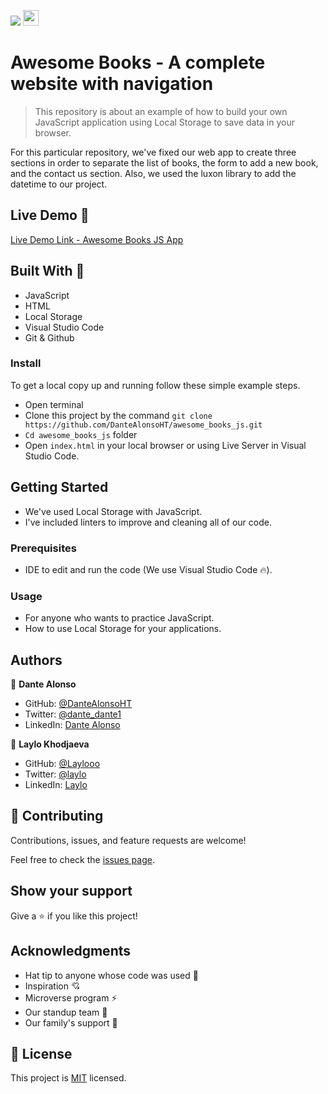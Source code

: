 ﻿![](https://img.shields.io/badge/Microverse-blueviolet) <img height=25px src="https://img.shields.io/badge/JavaScript-F7DF1E?style=for-the-badge&logo=javascript&logoColor=black">

# Awesome Books - A complete website with navigation

> This repository is about an example of how to build your own JavaScript application using Local Storage to save data in your browser.

For this particular repository, we've fixed our web app to create three sections in order to separate the list of books, the form to add a new book, and the contact us section. Also, we used the luxon library to add the datetime to our project.

## Live Demo 👀

[Live Demo Link - Awesome Books JS App](https://dantealonsoht.github.io/awesome_books_js/#section-contact-us)

## Built With 🔨

- JavaScript
- HTML
- Local Storage
- Visual Studio Code
- Git & Github

### Install

To get a local copy up and running follow these simple example steps.

- Open terminal
- Clone this project by the command `git clone https://github.com/DanteAlonsoHT/awesome_books_js.git`
- `Cd awesome_books_js` folder
- Open `index.html` in your local browser or using Live Server in Visual Studio Code.

## Getting Started

- We've used Local Storage with JavaScript.
- I've included linters to improve and cleaning all of our code.

### Prerequisites

- IDE to edit and run the code (We use Visual Studio Code 🔥).

### Usage

- For anyone who wants to practice JavaScript.
- How to use Local Storage for your applications.

## Authors

👤 **Dante Alonso**

- GitHub: [@DanteAlonsoHT](https://github.com/DanteAlonsoHT)
- Twitter: [@dante_dante1](https://twitter.com/dante_dante1)
- LinkedIn: [Dante Alonso](https://www.linkedin.com/in/dante-hernandez99/)

👤 **Laylo Khodjaeva**

- GitHub: [@Laylooo](https://github.com/Laylooo)
- Twitter: [@laylo](https://twitter.com/home?lang=en)
- LinkedIn: [Laylo](https://www.linkedin.com/in/laylo-khodjaeva-05a972207/)

## 🤝 Contributing

Contributions, issues, and feature requests are welcome!

Feel free to check the [issues page](https://github.com/DanteAlonsoHT/awesome_books_js/issues).

## Show your support

Give a ⭐️ if you like this project!

## Acknowledgments

- Hat tip to anyone whose code was used 🔰
- Inspiration 💘
- Microverse program ⚡
- Our standup team 🏹
- Our family's support 🙌

## 📝 License

This project is [MIT](./LICENSE) licensed.

